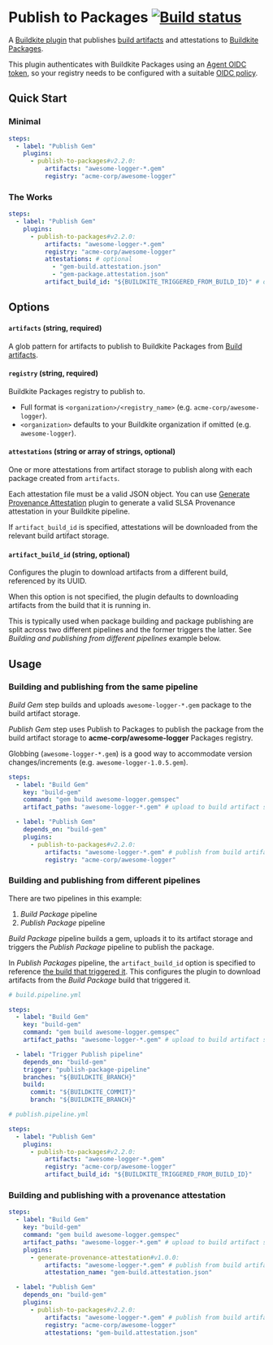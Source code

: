 # Publish to Packages [![Build status](https://badge.buildkite.com/8dff045aea2a2227a4387e77941af1177230066dc459982c67.svg)](https://buildkite.com/buildkite/plugins-publish-to-packages)

A [Buildkite plugin](https://buildkite.com/docs/agent/v3/plugins) that publishes [build artifacts](https://buildkite.com/docs/pipelines/artifacts) and attestations to [Buildkite Packages](https://buildkite.com/packages).

This plugin authenticates with Buildkite Packages using an [Agent OIDC token](https://buildkite.com/docs/agent/v3/cli-oidc), so your registry needs to be configured with a suitable [OIDC policy](https://buildkite.com/docs/packages/security/oidc#define-an-oidc-policy-for-a-registry).

## Quick Start

### Minimal

```yaml
steps:
  - label: "Publish Gem"
    plugins:
      - publish-to-packages#v2.2.0:
          artifacts: "awesome-logger-*.gem"
          registry: "acme-corp/awesome-logger"
```

### The Works

```yaml
steps:
  - label: "Publish Gem"
    plugins:
      - publish-to-packages#v2.2.0:
          artifacts: "awesome-logger-*.gem"
          registry: "acme-corp/awesome-logger"
          attestations: # optional
            - "gem-build.attestation.json"
            - "gem-package.attestation.json"
          artifact_build_id: "${BUILDKITE_TRIGGERED_FROM_BUILD_ID}" # optional
```

## Options

#### `artifacts` (string, required)

A glob pattern for artifacts to publish to Buildkite Packages from [Build artifacts](https://buildkite.com/docs/pipelines/artifacts).

#### `registry` (string, required)

Buildkite Packages registry to publish to.

- Full format is `<organization>/<registry_name>` (e.g. `acme-corp/awesome-logger`).
- `<organization>` defaults to your Buildkite organization if omitted (e.g. `awesome-logger`).

#### `attestations` (string or array of strings, optional)

One or more attestations from artifact storage to publish along with each package created from `artifacts`.

Each attestation file must be a valid JSON object. You can use [Generate Provenance Attestation](https://github.com/buildkite-plugins/generate-provenance-attestation-buildkite-plugin) plugin to generate a valid SLSA Provenance attestation in your Buildkite pipeline.

If `artifact_build_id` is specified, attestations will be downloaded from the relevant build artifact storage.

#### `artifact_build_id` (string, optional)

Configures the plugin to download artifacts from a different build, referenced by its UUID.

When this option is not specified, the plugin defaults to downloading artifacts from the build that it is running in.

This is typically used when package building and package publishing are split across two different pipelines and the former triggers the latter. See _Building and publishing from different pipelines_ example below.

## Usage

### Building and publishing from the same pipeline

_Build Gem_ step builds and uploads `awesome-logger-*.gem` package to the build artifact storage.

_Publish Gem_ step uses Publish to Packages to publish the package from the build artifact storage to **acme-corp/awesome-logger** Packages registry.

Globbing (`awesome-logger-*.gem`) is a good way to accommodate version changes/increments (e.g. `awesome-logger-1.0.5.gem`).

```yaml
steps:
  - label: "Build Gem"
    key: "build-gem"
    command: "gem build awesome-logger.gemspec"
    artifact_paths: "awesome-logger-*.gem" # upload to build artifact storage

  - label: "Publish Gem"
    depends_on: "build-gem"
    plugins:
      - publish-to-packages#v2.2.0:
          artifacts: "awesome-logger-*.gem" # publish from build artifact storage
          registry: "acme-corp/awesome-logger"
```

### Building and publishing from different pipelines

There are two pipelines in this example:

1. _Build Package_ pipeline
2. _Publish Package_ pipeline

_Build Package_ pipeline builds a gem, uploads it to its artifact storage and triggers the _Publish Package_ pipeline to publish the package.

In _Publish Packages_ pipeline, the `artifact_build_id` option is specified to reference [the build that triggered it](https://buildkite.com/docs/pipelines/environment-variables#BUILDKITE_TRIGGERED_FROM_BUILD_ID). This configures the plugin to download artifacts from the _Build Package_ build that triggered it.

```yaml
# build.pipeline.yml

steps:
  - label: "Build Gem"
    key: "build-gem"
    command: "gem build awesome-logger.gemspec"
    artifact_paths: "awesome-logger-*.gem" # upload to build artifact storage

  - label: "Trigger Publish pipeline"
    depends_on: "build-gem"
    trigger: "publish-package-pipeline"
    branches: "${BUILDKITE_BRANCH}"
    build:
      commit: "${BUILDKITE_COMMIT}"
      branch: "${BUILDKITE_BRANCH}"
```

```yaml
# publish.pipeline.yml

steps:
  - label: "Publish Gem"
    plugins:
      - publish-to-packages#v2.2.0:
          artifacts: "awesome-logger-*.gem"
          registry: "acme-corp/awesome-logger"
          artifact_build_id: "${BUILDKITE_TRIGGERED_FROM_BUILD_ID}"
```

### Building and publishing with a provenance attestation

```yaml
steps:
  - label: "Build Gem"
    key: "build-gem"
    command: "gem build awesome-logger.gemspec"
    artifact_paths: "awesome-logger-*.gem" # upload to build artifact storage
    plugins:
      - generate-provenance-attestation#v1.0.0:
          artifacts: "awesome-logger-*.gem" # publish from build artifact storage
          attestation_name: "gem-build.attestation.json"

  - label: "Publish Gem"
    depends_on: "build-gem"
    plugins:
      - publish-to-packages#v2.2.0:
          artifacts: "awesome-logger-*.gem" # publish from build artifact storage
          registry: "acme-corp/awesome-logger"
          attestations: "gem-build.attestation.json"
```
